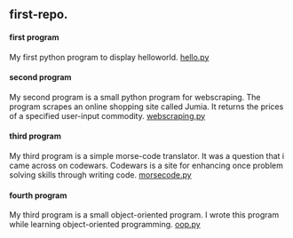 ## first-repo.

#### first program
My first python program to display helloworld.
[hello.py](hello.py)


#### second program
My second program is a small python program for webscraping.
The program scrapes an online shopping site called Jumia.
It returns the prices of a specified user-input commodity.
[webscraping.py](webscraping.py)

#### third program
My third program is a simple morse-code translator.
It was a question that i came across on codewars.
Codewars is a site for enhancing once problem solving skills through writing code.
[morsecode.py](morsecode.py)

#### fourth program 
My third program is a small object-oriented program.
I wrote this program while learning object-oriented programming.
[oop.py](oop.py)
